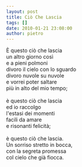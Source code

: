 ```yaml
---
layout: post
title: Ciò Che Lascia
tags: []
date: 2010-01-21 23:08:00
author: pietro
---
```

È questo ciò che lascia<br/>un altro giorno così<br/>e a pieni polmoni<br/>divoro il cielo con lo sguardo<br/>divoro nuvole su nuvole<br/>e vorrei poter saltare<br/>più in alto del mio tempo;<br/><br/>è questo ciò che lascia<br/>ed io raccolgo<br/>l'estasi dei momenti<br/>facili da amare<br/>e risonanti felicità;<br/><br/>è questo ciò che lascia.<br/>Un sorriso stretto in bocca,<br/>con la segreta promessa<br/>col cielo che già fiocca.
